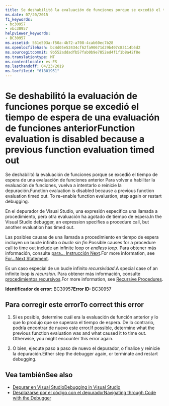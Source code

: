 ```yaml
---
title: Se deshabilitó la evaluación de funciones porque se excedió el tiempo de espera de una evaluación de funciones anterior
ms.date: 07/20/2015
f1_keywords:
- bc30957
- vbc30957
helpviewer_keywords:
- BC30957
ms.assetid: 561e593a-f50a-4b72-a708-4cab60ec7b28
ms.openlocfilehash: bc4d05e52434cf62fa90671d29b407c83114b5d2
ms.sourcegitcommit: 9b552addadfb57fab0b9e7852ed4f1f1b8a42f8e
ms.translationtype: MT
ms.contentlocale: es-ES
ms.lasthandoff: 04/23/2019
ms.locfileid: "61801951"
---
```

# <a name="function-evaluation-is-disabled-because-a-previous-function-evaluation-timed-out"></a><span data-ttu-id="3d4b8-102">Se deshabilitó la evaluación de funciones porque se excedió el tiempo de espera de una evaluación de funciones anterior</span><span class="sxs-lookup"><span data-stu-id="3d4b8-102">Function evaluation is disabled because a previous function evaluation timed out</span></span>
<span data-ttu-id="3d4b8-103">Se deshabilitó la evaluación de funciones porque se excedió el tiempo de espera de una evaluación de funciones anterior Para volver a habilitar la evaluación de funciones, vuelva a intentarlo o reinicie la depuración.</span><span class="sxs-lookup"><span data-stu-id="3d4b8-103">Function evaluation is disabled because a previous function evaluation timed out. To re-enable function evaluation, step again or restart debugging.</span></span>  
  
 <span data-ttu-id="3d4b8-104">En el depurador de Visual Studio, una expresión especifica una llamada a procedimiento, pero otra evaluación ha agotado de tiempo de espera.</span><span class="sxs-lookup"><span data-stu-id="3d4b8-104">In the Visual Studio debugger, an expression specifies a procedure call, but another evaluation has timed out.</span></span>  
  
 <span data-ttu-id="3d4b8-105">Las posibles causas de una llamada a procedimiento en tiempo de espera incluyen un bucle infinito o *bucle sin fin*.</span><span class="sxs-lookup"><span data-stu-id="3d4b8-105">Possible causes for a procedure call to time out include an infinite loop or *endless loop*.</span></span> <span data-ttu-id="3d4b8-106">Para obtener más información, consulte [para... Instrucción Next](../../../visual-basic/language-reference/statements/for-next-statement.md).</span><span class="sxs-lookup"><span data-stu-id="3d4b8-106">For more information, see [For...Next Statement](../../../visual-basic/language-reference/statements/for-next-statement.md).</span></span>  
  
 <span data-ttu-id="3d4b8-107">Es un caso especial de un bucle infinito *recursividad*.</span><span class="sxs-lookup"><span data-stu-id="3d4b8-107">A special case of an infinite loop is *recursion*.</span></span> <span data-ttu-id="3d4b8-108">Para obtener más información, consulte [procedimientos recursivos](../../../visual-basic/programming-guide/language-features/procedures/recursive-procedures.md).</span><span class="sxs-lookup"><span data-stu-id="3d4b8-108">For more information, see [Recursive Procedures](../../../visual-basic/programming-guide/language-features/procedures/recursive-procedures.md).</span></span>  
  
 <span data-ttu-id="3d4b8-109">**Identificador de error:** BC30957</span><span class="sxs-lookup"><span data-stu-id="3d4b8-109">**Error ID:** BC30957</span></span>  
  
## <a name="to-correct-this-error"></a><span data-ttu-id="3d4b8-110">Para corregir este error</span><span class="sxs-lookup"><span data-stu-id="3d4b8-110">To correct this error</span></span>  
  
1. <span data-ttu-id="3d4b8-111">Si es posible, determine cuál era la evaluación de función anterior y lo que lo produjo que se superara el tiempo de espera. De lo contrario, podría encontrar de nuevo este error.</span><span class="sxs-lookup"><span data-stu-id="3d4b8-111">If possible, determine what the previous function evaluation was and what caused it to time out. Otherwise, you might encounter this error again.</span></span>  
  
2. <span data-ttu-id="3d4b8-112">O bien, ejecute paso a paso de nuevo el depurador, o finalice y reinicie la depuración.</span><span class="sxs-lookup"><span data-stu-id="3d4b8-112">Either step the debugger again, or terminate and restart debugging.</span></span>  
  
## <a name="see-also"></a><span data-ttu-id="3d4b8-113">Vea también</span><span class="sxs-lookup"><span data-stu-id="3d4b8-113">See also</span></span>

- [<span data-ttu-id="3d4b8-114">Depurar en Visual Studio</span><span class="sxs-lookup"><span data-stu-id="3d4b8-114">Debugging in Visual Studio</span></span>](/visualstudio/debugger/debugging-in-visual-studio)
- [<span data-ttu-id="3d4b8-115">Desplazarse por el código con el depurador</span><span class="sxs-lookup"><span data-stu-id="3d4b8-115">Navigating through Code with the Debugger</span></span>](/visualstudio/debugger/navigating-through-code-with-the-debugger)
